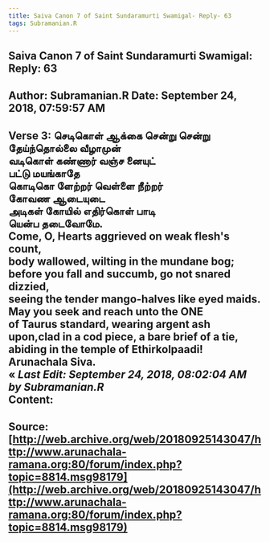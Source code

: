 ```yaml
--- 
title: Saiva Canon 7 of Saint Sundaramurti Swamigal- Reply- 63   
tags: Subramanian.R  
---  
```

##  Saiva Canon 7 of Saint Sundaramurti Swamigal: Reply: 63  
Author: Subramanian.R       Date: September 24, 2018, 07:59:57 AM  
---  
Verse 3: செடிகொள் ஆக்கை சென்று சென்று   
 தேய்ந்தொல்லை வீழாமுன்   
வடிகொள் கண்ணார் வஞ்ச னையுட்   
 பட்டு மயங்காதே   
கொடிகொ ளேற்றர் வெள்ளை நீற்றர்   
 கோவண ஆடையுடை   
அடிகள் கோயில் எதிர்கொள் பாடி   
 யென்ப தடைவோமே.   
Come, O, Hearts aggrieved on weak flesh's count,   
body wallowed, wilting in the mundane bog;   
before you fall and succumb, go not snared dizzied,   
seeing the tender mango-halves like eyed maids.   
May you seek and reach unto the ONE   
of Taurus standard, wearing argent ash   
upon,clad in a cod piece, a bare brief of a tie,   
abiding in the temple of Ethirkolpaadi!   
Arunachala Siva.  
« _Last Edit: September 24, 2018, 08:02:04 AM by Subramanian.R_  
Content:
 ---  
Source:[http://web.archive.org/web/20180925143047/http://www.arunachala-ramana.org:80/forum/index.php?topic=8814.msg98179](http://web.archive.org/web/20180925143047/http://www.arunachala-ramana.org:80/forum/index.php?topic=8814.msg98179)   
---  

